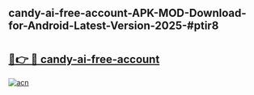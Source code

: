 ## candy-ai-free-account-APK-MOD-Download-for-Android-Latest-Version-2025-#ptir8

# <h2><a href="https://bedroomkl.my?title=candy-ai-free-account&ref=20M">🔗👉 🔴 candy-ai-free-account</a></h2>

[![acn](https://github.com/user-attachments/assets/0f9c940e-d8b0-45ae-aac7-cd30a18b3e1c)](https://bedroomkl.my?title=candy-ai-free-account&ref=20M)

